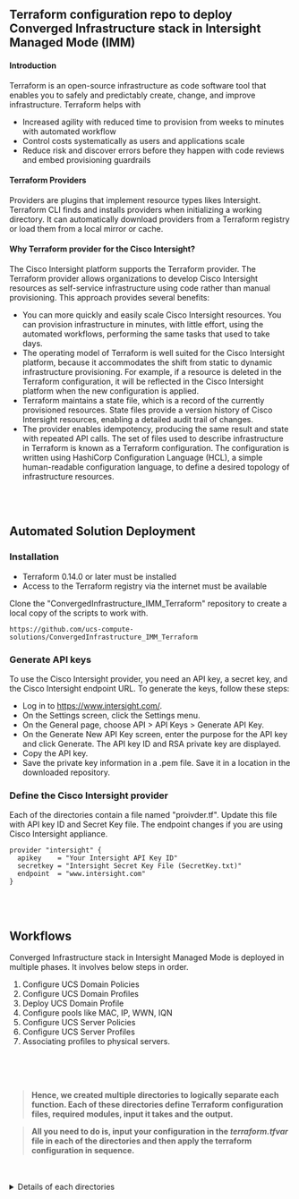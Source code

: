 ## Terraform configuration repo to deploy Converged Infrastructure stack in Intersight Managed Mode (IMM)
#### Introduction
Terraform is an open-source infrastructure as code software tool that enables you to safely and predictably create, change, and improve infrastructure.
Terraform helps with 

- Increased agility with reduced time to provision from weeks to minutes with automated workflow
- Control costs systematically as users and applications scale
- Reduce risk and discover errors before they happen with code reviews and embed provisioning guardrails


#### Terraform Providers
Providers are plugins that implement resource types likes Intersight.
Terraform CLI finds and installs providers when initializing a working directory. It can automatically download providers from a Terraform registry or load them from a local mirror or cache.

#### Why Terraform provider for the Cisco Intersight?
The Cisco Intersight platform supports the Terraform provider. The Terraform provider allows organizations to develop Cisco Intersight resources as self-service infrastructure using code rather than manual provisioning.
This approach provides several benefits:

- You can more quickly and easily scale Cisco Intersight resources. You can provision infrastructure in minutes, with little effort, using the automated workflows, performing the same tasks that used to take days.
- The operating model of Terraform is well suited for the Cisco Intersight platform, because it accommodates the shift from static to dynamic infrastructure provisioning. For example, if a resource is deleted in the Terraform configuration, it will be reflected in the Cisco Intersight platform when the new configuration is applied.
- Terraform maintains a state file, which is a record of the currently provisioned resources. State files provide a version history of Cisco Intersight resources, enabling a detailed audit trail of changes.
- The provider enables idempotency, producing the same result and state with repeated API calls.
The set of files used to describe infrastructure in Terraform is known as a Terraform configuration. The configuration is written using HashiCorp Configuration Language (HCL), 	a simple human-readable configuration language, to define a desired topology of infrastructure resources.

<br />
<br />

## Automated Solution Deployment

### Installation

- Terraform 0.14.0 or later must be installed
- Access to the Terraform registry via the internet must be available

Clone the "ConvergedInfrastructure_IMM_Terraform"  repository to create a local copy of the scripts to work with.

```
https://github.com/ucs-compute-solutions/ConvergedInfrastructure_IMM_Terraform
```

### Generate API keys

To use the Cisco Intersight provider, you need an API key, a secret key, and the Cisco Intersight endpoint URL. To generate the keys, follow these steps:
- Log in to https://www.intersight.com/.
- On the Settings screen, click the Settings menu.
- On the General page, choose API > API Keys > Generate API Key.
- On the Generate New API Key screen, enter the purpose for the API key and click Generate. The API key ID and RSA private key are displayed.
- Copy the API key.
- Save the private key information in a .pem file. Save it in a location in the downloaded repository.

### Define the Cisco Intersight provider

Each of the directories contain a file named "proivder.tf". Update this file with  API key ID and Secret Key file. The endpoint changes if you are using  Cisco Intersight appliance.

```
provider "intersight" {
  apikey    = "Your Intersight API Key ID"
  secretkey = "Intersight Secret Key File (SecretKey.txt)"
  endpoint  = "www.intersight.com"
}
```

<br />
<br />

## Workflows

Converged Infrastructure stack in Intersight Managed Mode is deployed in multiple phases. It involves below steps in order.

1. Configure UCS Domain Policies
2. Configure UCS Domain Profiles
3. Deploy UCS Domain Profile
4. Configure pools like MAC, IP, WWN, IQN
4. Configure UCS Server Policies
5. Configure UCS Server Profiles
6. Associating profiles to physical servers.

<br />
<br />
<br />

> **Hence, we created multiple directories to logically separate each function. Each of these directories define Terraform configuration files, required modules, input it takes and the output.**

> **All you need to do is, input your configuration in the *terraform.tfvar* file in each of the directories and then apply the terraform configuration in sequence.**
 
<br />
<br />

<details><summary>Details of each directories</summary>
<p>
Create_DomainProfile

This directory defines Terraform configuration for creating all the policies and profiles related to UCS Domain. 
You need to input Domain related configuration in terraform.tfvars file defined in this directory.
</p>
<br />


Deploy_DomainProfile

This directory defines Terraform configuration for applying actions like Deploy domain profile or Unassign already assigned domain profile. 
Action configuration can be defined in terraform.tfvars file defined in this directory.


<br />


Create_Linux_FC_ServerProfile
OR
Create_Linux_iSCSI_ServerProfile

If you are configuring Fibre Channel SAN in your CI stack, then configure each parameter required in Create_Linux_FC_ServerProfile. 
Configurations related to iSCSI SAN can be made in ServerProfile.

Both directories create Pools, Policies and Profiles required for UCS Servers. Apply Terraform configurations from one of the directories. 


<br />


Deploy_ServerProfile

This directory defines Terraform configuration for associating server profiles with servers. 
You can change the configuration in terraform.tfvars file to Disassociate a server profile. 


<br />
<br />


### Execution
Once all the required variables are entered in terraform.tfvars, run the following commands in each directory
```
terraform init
```
This command will initialize the environment and download the Cisco Intersight Terraform provider to the .terraform folder.
```
terraform plan
```
This command will execute the script without committing any changes and give a list of all the resources that will be created. Examine the output of the plan execution for any warnings or errors.
```
terraform apply
```
This command will execute the plan and commit all the new resources or changes to the environment.

<br />
<br />

### Validate and Deploy
Once the Terraform script has completed, all the necessary policies and profiles for UCS Domain and Servers will appear in your Cisco Intersight management UI, shown in the Policies section and the Profiles section.

## collapsible markdown?

<details><summary>CLICK ME</summary>
<p>

#### yes, even hidden code blocks!

```python
print("hello world!")
```

</p>
</details>
